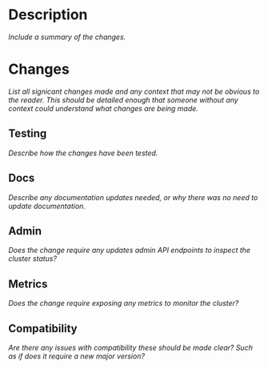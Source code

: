 # Description
*Include a summary of the changes.*

# Changes
*List all signicant changes made and any context that may not be obvious to the reader. This should be detailed enough that someone without any context could understand what changes are being made.*

## Testing
*Describe how the changes have been tested.*

## Docs
*Describe any documentation updates needed, or why there was no need to update documentation.*

## Admin
*Does the change require any updates admin API endpoints to inspect the cluster status?*

## Metrics
*Does the change require exposing any metrics to monitor the cluster?*

## Compatibility
*Are there any issues with compatibility these should be made clear? Such as if does it require a new major version?*
